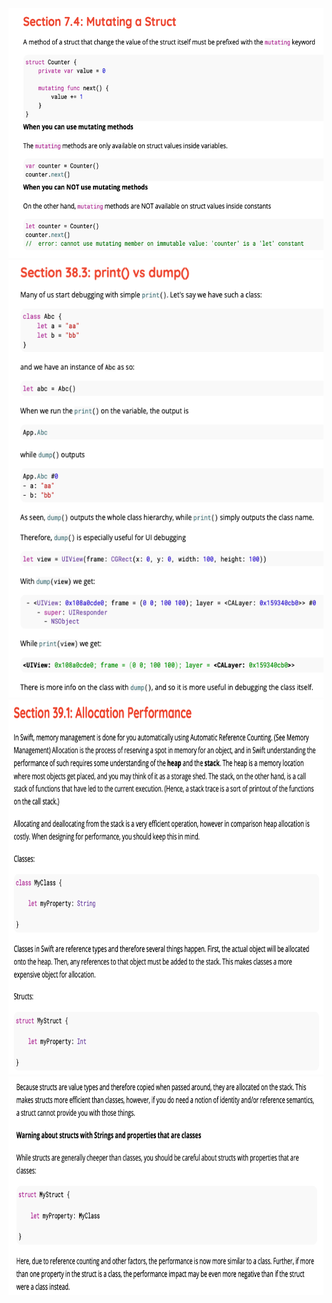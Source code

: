 <img src="../staticresources/mutatingstruct.png" alt="mutating struct" style="height: 400px; width:600px;"/>
<img src="../staticresources/print_vs_dump.png" alt="print_vs_dump" style="height: 700px; width:650px;"/>
<img src="../staticresources/allocation_performance.png" alt="print_vs_dump" style="height: 600px; width:750px;"/>
<img src="../staticresources/allocation_performance2.png" alt="print_vs_dump" style="height: 350px; width:750px;"/>